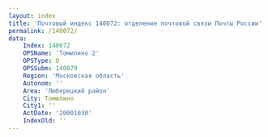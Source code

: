 ```yaml
---
layout: index
title: 'Почтовый индекс 140072: отделение почтовой связи Почты России'
permalink: /140072/
data:
    Index: 140072
    OPSName: 'Томилино 2'
    OPSType: О
    OPSSubm: 140079
    Region: 'Московская область'
    Autonom: ''
    Area: 'Люберецкий район'
    City: Томилино
    City1: ''
    ActDate: '20001030'
    IndexOld: ''
---
```

